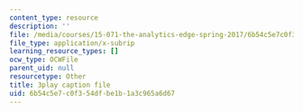 ```yaml
---
content_type: resource
description: ''
file: /media/courses/15-071-the-analytics-edge-spring-2017/6b54c5e7c0f354dfbe1b1a3c965a6d67_uo0EmonbUhU.vtt
file_type: application/x-subrip
learning_resource_types: []
ocw_type: OCWFile
parent_uid: null
resourcetype: Other
title: 3play caption file
uid: 6b54c5e7-c0f3-54df-be1b-1a3c965a6d67
---
```


